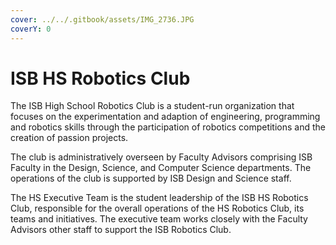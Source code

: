 ```yaml
---
cover: ../../.gitbook/assets/IMG_2736.JPG
coverY: 0
---
```


# ISB HS Robotics Club

The ISB High School Robotics Club is a student-run organization that focuses on the experimentation and adaption of engineering, programming and robotics skills through the participation of robotics competitions and the creation of passion projects.&#x20;

The club is administratively overseen by Faculty Advisors comprising ISB Faculty in the Design, Science, and Computer Science departments. The operations of the club is supported by ISB Design and Science staff.&#x20;

The HS Executive Team is the student leadership of the ISB HS Robotics Club, responsible for the overall operations of the HS Robotics Club, its teams and initiatives. The executive team works closely with the Faculty Advisors other staff to support the ISB Robotics Club.
